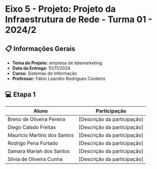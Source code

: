 # Eixo 5 - Projeto: Projeto da Infraestrutura de Rede - Turma 01 - 2024/2

## 📋 Informações Gerais 

- **Tema do Projeto:** empresa de telemarketing
- **Data da Entrega:** 10/11/2024
- **Curso:** Sistemas de Informação
- **Professor:** Fábio Leandro Rodrigues Cordeiro

## 💻 Etapa 1

| Aluno                | Participação                             |
|----------------------|-----------------------------------------|
| Breno de Oliveira Pereira    | [Descrição da participação]             |
| Diego Calado Freitas    | [Descrição da participação]             |
| Maurício Martins dos Santos    | [Descrição da participação]             |
| Rodrigo Pena Furtado    | [Descrição da participação] |
| Samara Mariah dos Santos    | [Descrição da participação]             |
| Sílvia de Oliveira Cunha    | [Descrição da participação]             |







